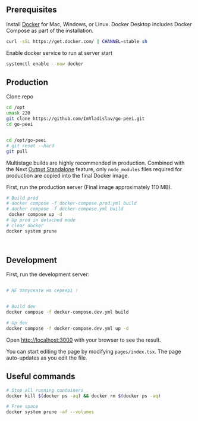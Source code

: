 ## Prerequisites

Install [Docker](https://docs.docker.com/get-docker) for Mac, Windows, or Linux. Docker Desktop includes Docker Compose as part of the installation.

```bash
curl -sSL https://get.docker.com/ | CHANNEL=stable sh
```

Enable docker service to run at server start

```bash
systemctl enable --now docker
```

## Production

Clone repo

```bash
cd /opt
umask 220
git clone https://github.com/ImVladislav/go-peei.git
cd go-peei


cd /opt/go-peei
# git reset --hard
git pull

```

Multistage builds are highly recommended in production. Combined with the Next [Output Standalone](https://nextjs.org/docs/advanced-features/output-file-tracing#automatically-copying-traced-files) feature, only `node_modules` files required for production are copied into the final Docker image.

First, run the production server (Final image approximately 110 MB).

```bash
# Build prod
# docker compose -f docker-compose.prod.yml build
# docker compose -f docker-compose.yml build
 docker compose up -d
# Up prod in detached mode
# clear docker
docker system prune




```

## Development

First, run the development server:

```bash

# НЕ запускати на сервері !


# Build dev
docker compose -f docker-compose.dev.yml build

# Up dev
docker compose -f docker-compose.dev.yml up -d
```

Open [http://localhost:3000](http://localhost:3000) with your browser to see the result.

You can start editing the page by modifying `pages/index.tsx`. The page auto-updates as you edit the file.

## Useful commands

```bash
# Stop all running containers
docker kill $(docker ps -aq) && docker rm $(docker ps -aq)

# Free space
docker system prune -af --volumes
```
